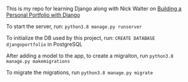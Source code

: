 This is my repo for learning Django along with Nick Walter on [Building a Personal Portfolio with Django](https://www.linkedin.com/learning/building-a-personal-portfolio-with-django?u=52983649)

To start the server, run: `python3.8 manage.py runserver`

To initialize the DB used by this project, run: `CREATE DATABASE djangoportfolio` in PostgreSQL

After adding a model to the app, to create a migraiton, run `python3.8 manage.py makemigrations`

To migrate the migrations, run `python3.8 manage.py migrate`